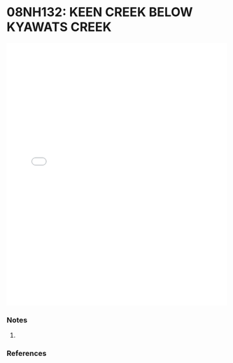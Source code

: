 # 08NH132: KEEN CREEK BELOW KYAWATS CREEK

<iframe src="/distribution_estimation/_static/stations/08NH132_fdc.html" width="100%" height="600" frameborder="0"></iframe>

### Notes
1. 

### References

